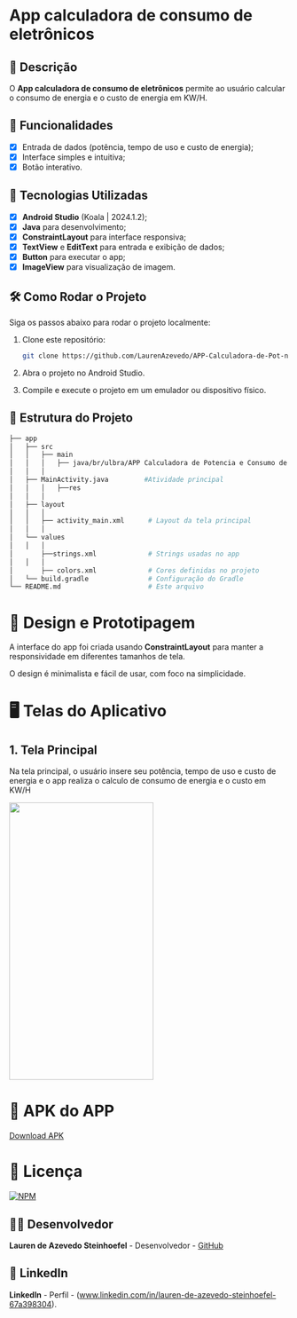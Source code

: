 # **App calculadora de consumo de eletrônicos**


## 📱 Descrição

O **App calculadora de consumo de eletrônicos** permite ao usuário calcular o consumo de energia e o custo de energia em KW/H. 

## 🔧 Funcionalidades

- [x] Entrada de dados (potência, tempo de uso e custo de energia);
- [x] Interface simples e intuitiva;
- [x] Botão interativo.

## 🚀 Tecnologias Utilizadas

- [x] **Android Studio** (Koala | 2024.1.2);
- [x] **Java** para desenvolvimento;
- [x] **ConstraintLayout** para interface responsiva;
- [x] **TextView** e **EditText** para entrada e exibição de dados;
- [x] **Button**   para executar o app;
- [x] **ImageView** para visualização de imagem.

## 🛠️ Como Rodar o Projeto

Siga os passos abaixo para rodar o projeto localmente:

1. Clone este repositório:

    ```bash
    git clone https://github.com/LaurenAzevedo/APP-Calculadora-de-Pot-ncia-e-Consumo-de-Eletr-nicos.git

    ```

2. Abra o projeto no Android Studio.

3. Compile e execute o projeto em um emulador ou dispositivo físico.

## 📂 Estrutura do Projeto

```bash
├── app
│   ├── src
│   │   ├── main
│   │   │   ├── java/br/ulbra/APP Calculadora de Potencia e Consumo de Eletronicos
│   │   │  
│   ├── MainActivity.java         #Atividade principal
│   │   │   ├──res
│   │   │  
│   ├── layout
│   │   │  
│   │   ├── activity_main.xml      # Layout da tela principal
│   │   │  
│   └── values
│   │   │  
│       ├──strings.xml             # Strings usadas no app
│   │   │  
│       ├── colors.xml             # Cores definidas no projeto
│   └── build.gradle               # Configuração do Gradle
└── README.md                      # Este arquivo

```

 
# 🎨 Design e Prototipagem
 
A interface do app foi criada usando **ConstraintLayout** para manter a responsividade em diferentes tamanhos de tela.
 
O design é minimalista e fácil de usar, com foco na simplicidade.
 
# 🖥️ Telas do Aplicativo
 
## 1. **Tela Principal**
 
Na tela principal, o usuário insere seu potência, tempo de uso e custo de energia e o app realiza o calculo de consumo de energia e o custo em KW/H

<img src="https://github.com/user-attachments/assets/71cdf623-d84b-4913-8245-a0bd36ba327c" width="260" height="500"/>

# 🧰 APK do APP 

<a href="https://github.com/LaurenAzevedo/APP-Calculadora-de-Pot-ncia-e-Consumo-de-Eletr-nicos/blob/main/energia.apk"> Download APK </a>

 
# 📄 Licença

[![NPM](https://img.shields.io/npm/l/react)](https://github.com/LaurenAzevedo/APP-Calculadora-de-Pot-ncia-e-Consumo-de-Eletr-nicos/blob/main/LICENSE)

## 👨‍💻 Desenvolvedor 

**Lauren de Azevedo Steinhoefel** - Desenvolvedor - [GitHub](https://github.com/LaurenAzevedo)

## 📂 LinkedIn 

**LinkedIn** - Perfil - (www.linkedin.com/in/lauren-de-azevedo-steinhoefel-67a398304).
